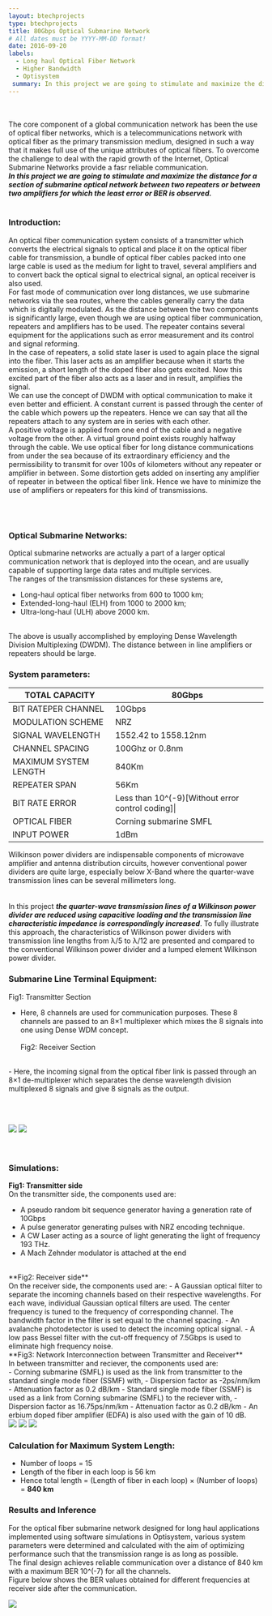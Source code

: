 ```yaml
---
layout: btechprojects
type: btechprojects
title: 80Gbps Optical Submarine Network
# All dates must be YYYY-MM-DD format!
date: 2016-09-20
labels:
  - Long haul Optical Fiber Network
  - Higher Bandwidth
  - Optisystem
 summary: In this project we are going to stimulate and maximize the distance for a section of submarine optical network between two repeaters or between two amplifiers for which the least error or BER is observed.
---
```

<br><br>
The core component of a global communication network has been the use of optical fiber networks, which is a telecommunications network with optical fiber as the primary transmission medium, designed in such a way that it makes full use of the unique attributes of optical fibers. To overcome the challenge to deal with the rapid growth of the Internet, Optical Submarine Networks provide a fasr reliable communication. 
<br>
***In this project we are going to stimulate and maximize the distance for a section of submarine optical network between two repeaters or between two amplifiers for which the least error or BER is observed.***
<br><br>
### Introduction:
An optical fiber communication system consists of a transmitter which converts the electrical signals to optical and place it on the optical fiber cable for transmission, a bundle of optical fiber cables packed into one large cable is used as the medium for light to travel, several amplifiers and to convert back the optical signal to electrical
signal, an optical receiver is also used.
<br>
For fast mode of communication over long distances, we use submarine networks via the sea routes, where the cables generally carry the data which is digitally modulated. As the distance between the two components is significantly large, even though we are using optical fiber communication, repeaters and amplifiers has to be used. The repeater contains several equipment for the applications such as error measurement and its control and signal reforming. 
<br>
In the case of repeaters, a solid state laser is used to again place the signal into the fiber. This laser acts as an amplifier because when it starts the emission, a short length of the doped fiber also gets excited. Now this excited part of the fiber also acts as a laser and in result, amplifies the signal.
<br>
We can use the concept of DWDM with optical communication to make it even better and efficient. A constant current is passed through the center of the cable which powers up the repeaters. Hence we can say that all the repeaters attach to any system are in series with each other.
<br>
A positive voltage is applied from one end of the cable and a negative voltage from the other. A virtual ground point exists roughly halfway through the cable. We use optical fiber for long distance communications from under the sea because of its extraordinary efficiency and the permissibility to transmit for over 100s of kilometers without any repeater or amplifier in between. Some distortion gets added on inserting any amplifier of repeater in between the optical fiber link. Hence we have to minimize the use of amplifiers or repeaters for this kind of transmissions.

<br><br>
### Optical Submarine Networks:
Optical submarine networks are actually a part of a larger optical communication network that is deployed into the ocean, and are usually capable of supporting large data rates and multiple services.
<br>
The ranges of the transmission distances for these systems are,
- Long-haul optical fiber networks from 600 to 1000 km;
- Extended-long-haul (ELH) from 1000 to 2000 km;
- Ultra-long-haul (ULH) above 2000 km.
<br>
The above is usually accomplished by employing Dense Wavelength Division Multiplexing (DWDM). The distance between in line amplifiers or repeaters should be large.
<br>

### System parameters:
| TOTAL CAPACITY        	| 80Gbps                                            	|
|-----------------------	|---------------------------------------------------	|
| BIT RATEPER CHANNEL   	| 10Gbps                                            	|
| MODULATION SCHEME     	| NRZ                                               	|
| SIGNAL WAVELENGTH     	| 1552.42 to 1558.12nm                              	|
| CHANNEL SPACING       	| 100Ghz or 0.8nm                                   	|
| MAXIMUM SYSTEM LENGTH 	| 840Km                                             	|
| REPEATER SPAN         	| 56Km                                              	|
| BIT RATE ERROR        	| Less than 10^(-9)[Without error control coding]\| 	|
| OPTICAL FIBER         	| Corning submarine SMFL                            	|
| INPUT POWER           	| 1dBm                                              	|

Wilkinson power dividers are indispensable components of microwave amplifier and antenna distribution circuits, however conventional power dividers are quite large, especially below X-Band where the quarter-wave transmission lines can be several millimeters long.
<br><br>         
In this project ***the quarter-wave transmission lines of a Wilkinson power divider are reduced using capacitive loading and the transmission line characteristic impedance is correspondingly increased***. To fully illustrate this approach, the characteristics of Wilkinson power dividers with transmission line lengths from λ/5 to λ/12 are presented and compared to the conventional Wilkinson power divider and a lumped element Wilkinson power divider.

### Submarine Line Terminal Equipment:
Fig1: Transmitter Section
<br>
- Here, 8 channels are used for communication purposes. These 8 channels are passed to an 8×1 multiplexer which mixes the 8 signals into one using Dense WDM concept. 
<br><br>
Fig2: Receiver Section
<br>
- Here, the incoming signal from the optical fiber link is passed through an 8×1 de-multiplexer which separates the dense wavelength division multiplexed 8 signals and give 8 signals as the output.

<br><br>
<div class="ui large rounded images">
  <img class="ui image" src="../images/Submarine_line_transmitter_section.png">
  <img class="ui image" src="../images/Submarine_line_terminal_equipment_reciever_side.png">
</div>
<br><br>

### Simulations:
**Fig1: Transmitter side**
<br>
On the transmitter side, the components used are:
- A pseudo random bit sequence generator having a generation rate of 10Gbps
- A pulse generator generating pulses with NRZ encoding technique.
- A CW Laser acting as a source of light generating the light of frequency 193 THz.
- A Mach Zehnder modulator is attached at the end
<br>
**Fig2: Receiver side**
<br>
On the receiver side, the components used are:
- A Gaussian optical filter to separate the incoming channels based on their respective wavelengths. For each wave, individual Gaussian optical filters are used. The center frequency is tuned to the frequency of corresponding channel. The bandwidth factor in the filter is set equal to the channel spacing.
- An avalanche photodetector is used to detect the incoming optical signal.
- A low pass Bessel filter with the cut-off frequency of 7.5Gbps is used to eliminate high frequency noise.
<br>
**Fig3: Network Interconnection between Transmitter and Receiver**
<br>
In between transmitter and reciever, the components used are:<br>
- Corning submarine (SMFL) is used as the link from transmitter to the standard single mode fiber (SSMF) with, 
  - Dispersion factor as -2ps/nm/km
  - Attenuation factor as 0.2 dB/km
- Standard single mode fiber (SSMF) is used as a link from Corning submarine (SMFL) to the reciever with,
  - Dispersion factor as 16.75ps/nm/km
  - Attenuation factor as 0.2 dB/km
- An erbium doped fiber amplifier (EDFA) is also used with the gain of 10 dB.
<br>
<div class="ui large rounded images">
  <img class="ui image" src="../images/Transmitter_side.png">
  <img class="ui image" src="../images/Reciever_side.png">
  <img class="ui image" src="../images/Network_bt_transmitter_and_reciever.png">
</div>

### Calculation for Maximum System Length:
- Number of loops = 15
- Length of the fiber in each loop is 56 km
- Hence total length = (Length of fiber in each loop) × (Number of loops) = **840 km**

### Results and Inference
For the optical fiber submarine network designed for long haul applications implemented using software simulations in Optisystem, various system parameters were determined and calculated with the aim of optimizing performance such that the transmission range is as long as possible. 
<br>
The final design achieves reliable communication over a distance of 840 km with a maximum BER 10^(-7) for all the channels.
<br>
Figure below shows the BER values obtained for different frequencies at receiver side after the communication.
<br>
<div class="ui large rounded images">
  <img class="ui image" src="../images/Wavelenth_vs_BER.png">
</div>
<br>
